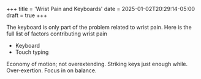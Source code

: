 +++
title = 'Wrist Pain and Keyboards'
date = 2025-01-02T20:29:14-05:00
draft = true
+++

The keyboard is only part of the problem related to wrist pain. Here is the full list of factors contributing wrist pain

- Keyboard
- Touch typing



Economy of motion; not overextending. Striking keys just enough while. Over-exertion. Focus in on balance.

